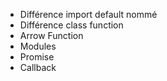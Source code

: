 * Différence import default nommé
* Différence class function
* Arrow Function
* Modules
* Promise
* Callback